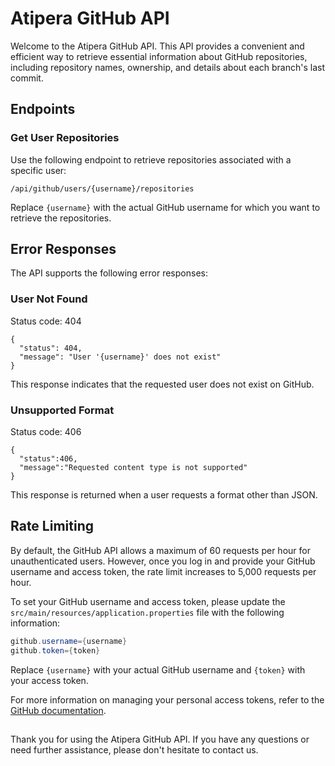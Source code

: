 # Atipera GitHub API

Welcome to the Atipera GitHub API. This API provides a convenient and efficient way to retrieve essential information about GitHub repositories, including repository names, ownership, and details about each branch's last commit.

## Endpoints

### Get User Repositories

Use the following endpoint to retrieve repositories associated with a specific user:

`
/api/github/users/{username}/repositories
`

Replace `{username}` with the actual GitHub username for which you want to retrieve the repositories.

## Error Responses

The API supports the following error responses:

### User Not Found

Status code: 404

```
{
  "status": 404,
  "message": "User '{username}' does not exist"
}
```

This response indicates that the requested user does not exist on GitHub.

### Unsupported Format

Status code: 406

```
{
  "status":406,
  "message":"Requested content type is not supported"
}
```

This response is returned when a user requests a format other than JSON.

## Rate Limiting

By default, the GitHub API allows a maximum of 60 requests per hour for unauthenticated users. However, once you log in and provide your GitHub username and access token, the rate limit increases to 5,000 requests per hour.

To set your GitHub username and access token, please update the `src/main/resources/application.properties` file with the following information:

```java
github.username={username}
github.token={token}
```

Replace `{username}` with your actual GitHub username and `{token}` with your access token.

For more information on managing your personal access tokens, refer to the [GitHub documentation](https://docs.github.com/en/authentication/keeping-your-account-and-data-secure/managing-your-personal-access-tokens).

## 

Thank you for using the Atipera GitHub API. If you have any questions or need further assistance, please don't hesitate to contact us.
